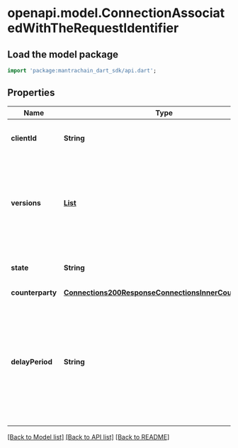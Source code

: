 # openapi.model.ConnectionAssociatedWithTheRequestIdentifier

## Load the model package
```dart
import 'package:mantrachain_dart_sdk/api.dart';
```

## Properties
Name | Type | Description | Notes
------------ | ------------- | ------------- | -------------
**clientId** | **String** | client associated with this connection. | [optional] 
**versions** | [**List<IBCVersionWhichCanBeUtilisedToDetermineEncodingsOrProtocolsForChannelsOrPacketsUtilisingThisConnectionInner>**](IBCVersionWhichCanBeUtilisedToDetermineEncodingsOrProtocolsForChannelsOrPacketsUtilisingThisConnectionInner.md) | IBC version which can be utilised to determine encodings or protocols for channels or packets utilising this connection. | [optional] [default to const []]
**state** | **String** | current state of the connection end. | [optional] [default to 'STATE_UNINITIALIZED_UNSPECIFIED']
**counterparty** | [**Connections200ResponseConnectionsInnerCounterparty**](Connections200ResponseConnectionsInnerCounterparty.md) |  | [optional] 
**delayPeriod** | **String** | delay period that must pass before a consensus state can be used for packet-verification NOTE: delay period logic is only implemented by some clients. | [optional] 

[[Back to Model list]](../README.md#documentation-for-models) [[Back to API list]](../README.md#documentation-for-api-endpoints) [[Back to README]](../README.md)


